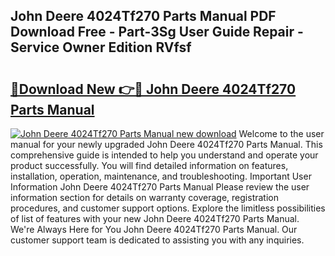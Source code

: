 ## John Deere 4024Tf270 Parts Manual PDF Download Free - Part-3Sg User Guide Repair - Service Owner Edition RVfsf

# <h2><a href="http://bc91658.oget.top/?id=John+Deere+4024Tf270+Parts+Manual">🔗Download New 👉🔴 John Deere 4024Tf270 Parts Manual</a></h2>

[![John Deere 4024Tf270 Parts Manual new download](https://i.imgur.com/5g1atiW.png)](http://bc91658.oget.top/?id=John+Deere+4024Tf270+Parts+Manual)
Welcome to the user manual for your newly upgraded John Deere 4024Tf270 Parts Manual. This comprehensive guide is intended to help you understand and operate your product successfully. You will find detailed information on features, installation, operation, maintenance, and troubleshooting. Important User Information John Deere 4024Tf270 Parts Manual Please review the user information section for details on warranty coverage, registration procedures, and customer support options. Explore the limitless possibilities of list of features with your new John Deere 4024Tf270 Parts Manual. We're Always Here for You John Deere 4024Tf270 Parts Manual. Our customer support team is dedicated to assisting you with any inquiries.
